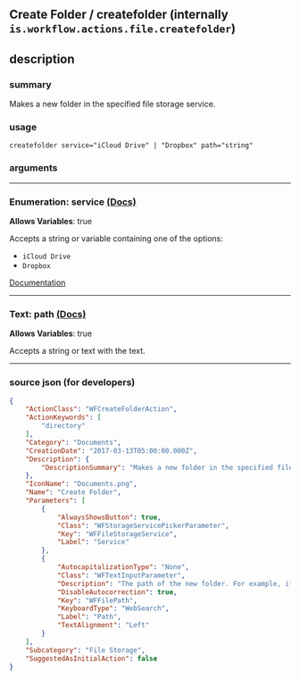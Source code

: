 
## Create Folder / createfolder (internally `is.workflow.actions.file.createfolder`)


## description

### summary

Makes a new folder in the specified file storage service.


### usage
```
createfolder service="iCloud Drive" | "Dropbox" path="string"
```

### arguments

---

### Enumeration: service [(Docs)](https://pfgithub.github.io/shortcutslang/gettingstarted#enum-select-field)
**Allows Variables**: true



Accepts a string 
or variable
containing one of the options:

- `iCloud Drive`
- `Dropbox`

[Documentation](https://pfgithub.github.io/shortcutslang/gettingstarted#enum-select-field)

---

### Text: path [(Docs)](https://pfgithub.github.io/shortcutslang/gettingstarted#text-field)
**Allows Variables**: true



Accepts a string 
or text
with the text.

---

### source json (for developers)

```json
{
	"ActionClass": "WFCreateFolderAction",
	"ActionKeywords": [
		"directory"
	],
	"Category": "Documents",
	"CreationDate": "2017-03-13T05:00:00.000Z",
	"Description": {
		"DescriptionSummary": "Makes a new folder in the specified file storage service."
	},
	"IconName": "Documents.png",
	"Name": "Create Folder",
	"Parameters": [
		{
			"AlwaysShowsButton": true,
			"Class": "WFStorageServicePickerParameter",
			"Key": "WFFileStorageService",
			"Label": "Service"
		},
		{
			"AutocapitalizationType": "None",
			"Class": "WFTextInputParameter",
			"Description": "The path of the new folder. For example, if you want create “Adventure” in an existing folder titled “Photos”, put “/Photos/Adventure/”",
			"DisableAutocorrection": true,
			"Key": "WFFilePath",
			"KeyboardType": "WebSearch",
			"Label": "Path",
			"TextAlignment": "Left"
		}
	],
	"Subcategory": "File Storage",
	"SuggestedAsInitialAction": false
}
```

